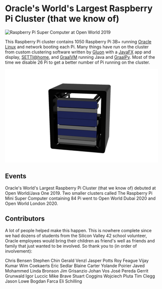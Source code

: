 # Oracle's World's Largest Raspberry Pi Cluster (that we know of)

![Raspberry Pi Super Computer at Open World 2019](images/CodeOneSF2019-70.jpg)

This Raspberry Pi cluster contains 1050 Raspberry Pi 3B+ running [Oracle Linux](https://www.oracle.com/linux/) and network booting each Pi. Many things have run on the cluster from custom
clustering software written by [Gluon](https://gluonhq.com) with a [JavaFX](https://openjfx.io) app and display, [SETTI@home](https://setiathome.berkeley.edu),
and [GraalVM](https://github.com/oracle/graal) running Java and [GraalPy](https://github.com/oracle/graalpython). Most of the time we disable 26 Pi to get a better number of Pi running on the cluster.

![](images/MiniPiRendering.PNG)

## Events

Oracle's World's Largest Raspberry Pi Cluster (that we know of) debuted at Open World/Java One 2019. Two smaller clusters called The Raspberry Pi Mini Super Computer containing 84 Pi went to Open World Dubai 2020 and Open World London 2020.


## Contributors

A lot of people helped make this happen. This is nowhere complete since we
had dozens of students from the Silicon Valley 42 school volunteer, Oracle
employees would bring their children as friend's well as friends and family
that just wanted to be involved. So thank you to (in order of involvement):

Chris Bensen
Stephen Chin
Gerald Venzl
Jasper Potts
Roy Feague
Vijay Kumar
Wim Coekaerts
Eric Sedlar
Blaine Carter
Yolande Poirier
Javed Mohammed
Linda Bronson
Jim Grisanzio
Johan Vos
José Pereda
Gerrit Grunwald
Igor Luccic
Mike Brave
Stuart Coggins
Wojciech Pluta
Tim Clegg
Jason Lowe
Bogdan Farca
Eli Schilling
